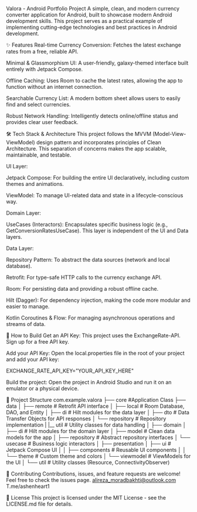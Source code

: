 Valora - Android Portfolio Project
A simple, clean, and modern currency converter application for Android, built to showcase modern Android development skills. This project serves as a practical example of implementing cutting-edge technologies and best practices in Android development.

✨ Features
Real-time Currency Conversion: Fetches the latest exchange rates from a free, reliable API.

Minimal & Glassmorphism UI: A user-friendly, galaxy-themed interface built entirely with Jetpack Compose.

Offline Caching: Uses Room to cache the latest rates, allowing the app to function without an internet connection.

Searchable Currency List: A modern bottom sheet allows users to easily find and select currencies.

Robust Network Handling: Intelligently detects online/offline status and provides clear user feedback.

🛠️ Tech Stack & Architecture
This project follows the MVVM (Model-View-ViewModel) design pattern and incorporates principles of Clean Architecture. This separation of concerns makes the app scalable, maintainable, and testable.

UI Layer:

Jetpack Compose: For building the entire UI declaratively, including custom themes and animations.

ViewModel: To manage UI-related data and state in a lifecycle-conscious way.

Domain Layer:

UseCases (Interactors): Encapsulates specific business logic (e.g., GetConversionRatesUseCase). This layer is independent of the UI and Data layers.

Data Layer:

Repository Pattern: To abstract the data sources (network and local database).

Retrofit: For type-safe HTTP calls to the currency exchange API.

Room: For persisting data and providing a robust offline cache.

Hilt (Dagger): For dependency injection, making the code more modular and easier to manage.

Kotlin Coroutines & Flow: For managing asynchronous operations and streams of data.

🚀 How to Build
Get an API Key: This project uses the ExchangeRate-API. Sign up for a free API key.

Add your API Key: Open the local.properties file in the root of your project and add your API key:

EXCHANGE_RATE_API_KEY="YOUR_API_KEY_HERE"

Build the project: Open the project in Android Studio and run it on an emulator or a physical device.

📂 Project Structure
com.example.valora
├── core                #Application Class
├── data
│   ├── remote             # Retrofit API interface
│   ├── local           # Room Database, DAO, and Entity
│   ├── di              # Hilt modules for the data layer
│   ├── dto             # Data Transfer Objects for API responses
│   └── repository      # Repository implementation
|   |__ util            # Utility classes for data handling
│
├── domain
│   ├── di              # Hilt modules for the domain layer
│   ├── model           # Clean data models for the app
│   ├── repository      # Abstract repository interfaces
│   └── usecase         # Business logic interactors
│
├── presentation
│   ├── ui              # Jetpack Compose UI
│   │   ├── components  # Reusable UI components
│   │   └── theme       # Custom theme and colors
│   └── viewmodel       # ViewModels for the UI
│
└── util                # Utility classes (Resource, ConnectivityObserver)

🤝 Contributing
Contributions, issues, and feature requests are welcome! Feel free to check the issues page.
alireza_moradbakhti@outlook.com
T.me/ashenheart1

📄 License
This project is licensed under the MIT License - see the LICENSE.md file for details.